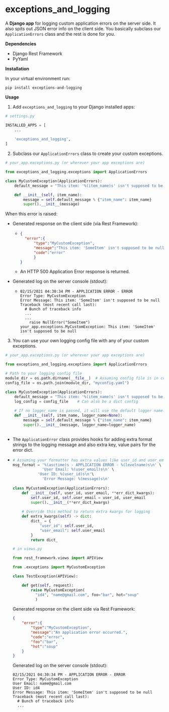 # exceptions_and_logging

A **Django app** for logging custom application errors on the server side. It also spits out JSON error info on the client side. You basically subclass our ```ApplicationErrors``` class and the rest is done for you.



**Dependencies**

- Django Rest Framework
- PyYaml



**Installation**

In your virtual environment run:

```pip install exceptions-and-logging``` 



**Usage**

1. Add ```exceptions_and_logging```  to your Django installed apps:

```python
# settings.py

INSTALLED_APPS = [
    ...
    
    'exceptions_and_logging',
]
```



2. Subclass our ```ApplicationErrors``` class to create your custom exceptions.

```python
# your_app.exceptions.py (or wherever your app exceptions are)

from exceptions_and_logging.exceptions import ApplicationErrors

class MyCustomException(ApplicationErrors):
    default_message = "This item: '%(item_name)s' isn't supposed to be null"

    def __init__(self, item_name):
        message = self.default_message % {"item_name": item_name}
        super().__init__(message)

```

When this error is raised:

- Generated response on the client side (via Rest Framework):

  - ```json
    {
      "error":{
          "type":"MyCustomException",
          "message":"This item: 'SomeItem' isn't supposed to be null",
          "code":"error"
          }
    }
    ```

  - An HTTP 500 Application Error response is returned.

- Generated log on the server console (stdout):

  - ```
    02/15/2021 04:30:34 PM - APPLICATION ERROR - ERROR
    Error Type: MyCustomException
    Error Message: This item: 'SomeItem' isn't supposed to be null
    Traceback (most recent call last):
      # Bunch of traceback info
      ...
      ...
        raise NullError("SomeItem")
    your_app.exceptions.MyCustomException: This item: 'SomeItem' isn't supposed to be null
    ```



3. You can use your own logging config file with any of your custom exceptions.

```python
# your_app.exceptions.py (or wherever your app exceptions are)

from exceptions_and_logging.exceptions import ApplicationErrors

# Path to your logging config file
module_dir = os.path.dirname(__file__)  # Assuming config file is in current directory
config_file = os.path.join(module_dir, "myconfig.yaml")

class MyCustomException(ApplicationErrors):
    default_message = "This item: '%(item_name)s' isn't supposed to be null"
    log_config = config_file 	# Can also be a dict config
	
    # If no logger name is passed, it will use the default logger name.
    def __init__(self, item_name, logger_name=None):
        message = self.default_message % {"item_name": item_name}
        super().__init__(message, logger_name=logger_name)
        
```

- The ```ApplicationError``` class provides hooks for adding extra format strings to the logging message and also extra key, value pairs for the error dict.

- ```python
  # Assuming your formatter has extra values like user_id and user_email
  msg_format = '%(asctime)s - APPLICATION ERROR - %(levelname)s\n' \
               'User Email: %(user_email)s\n' \
      	     'User ID: %(user_id)s\n'\
               'Error Message: %(message)s\n'
              
  class MyCustomException(ApplicationErrors):
      def __init__(self, user_id, user_email, **err_dict_kwargs):
          self.user_id, self.user_email = user_id, user_email
          super().__init__(**err_dict_kwargs)
      
      # Override this method to return extra kwargs for logging
      def extra_kwargs(self) -> dict:
          dict_ = {
              "user_id": self.user_id,
              "user_email": self.user_email
          }
          return dict_
  ```

  ```python
  # in views.py
  
  from rest_framework.views import APIView
  
  from .exceptions import MyCustomException
  
  class TestException(APIView):
  
      def get(self, request):
          raise MyCustomException(
          	"id4", "name@gmail.com", foo="bar", hot="soup"
          	)
  
  ```

  Generated response on the client side via Rest Framework:

  ```json
  {
      "error":{
          "type":"MyCustomException",
          "message":"An application error occurred.",
          "code":"error",
          "foo":"bar",
          "hot":"soup"
      }
  }
  ```

  Generated log on the server console (stdout):

  ```
  02/15/2021 04:30:34 PM - APPLICATION ERROR - ERROR
  Error Type: MyCustomException
  User Email: name@gmail.com
  User ID: id4
  Error Message: This item: 'SomeItem' isn't supposed to be null
  Traceback (most recent call last):
    # Bunch of traceback info
    ...
  
  ```

  
